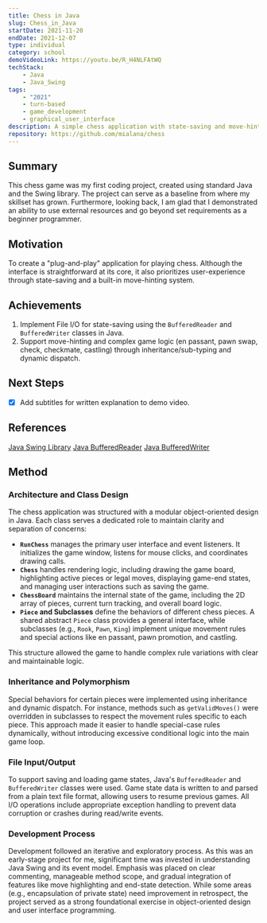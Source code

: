 ```yaml
---
title: Chess in Java
slug: Chess_in_Java
startDate: 2021-11-20
endDate: 2021-12-07
type: individual
category: school
demoVideoLink: https://youtu.be/R_H4NLFAtWQ
techStack:
    - Java
    - Java_Swing
tags:
    - "2021"
    - turn-based
    - game_development
    - graphical_user_interface
description: A simple chess application with state-saving and move-hints / limitations.
repository: https://github.com/mialana/chess
---
```


## Summary

This chess game was my first coding project, created using standard Java and the Swing library. The project can serve as a baseline from where my skillset has grown. Furthermore, looking back, I am glad that I demonstrated an ability to use external resources and go beyond set requirements as a beginner programmer.

## Motivation

To create a "plug-and-play" application for playing chess. Although the interface is straightforward at its core, it also prioritizes user-experience through state-saving and a built-in move-hinting system.

## Achievements

1. Implement File I/O for state-saving using the `BufferedReader` and `BufferedWriter` classes in Java.
2. Support move-hinting and complex game logic (en passant, pawn swap, check, checkmate, castling) through inheritance/sub-typing and dynamic dispatch.

## Next Steps

- [x] Add subtitles for written explanation to demo video.

## References

[Java Swing Library](https://docs.oracle.com/javase/7/docs/api/javax/swing/package-summary.html)
[Java BufferedReader](https://docs.oracle.com/javase/8/docs/api/java/io/BufferedReader.html)
[Java BufferedWriter](https://docs.oracle.com/javase/8/docs/api/java/io/BufferedWriter.html)

## Method

### Architecture and Class Design

The chess application was structured with a modular object-oriented design in Java. Each class serves a dedicated role to maintain clarity and separation of concerns:

- **`RunChess`** manages the primary user interface and event listeners. It initializes the game window, listens for mouse clicks, and coordinates drawing calls.
- **`Chess`** handles rendering logic, including drawing the game board, highlighting active pieces or legal moves, displaying game-end states, and managing user interactions such as saving the game.
- **`ChessBoard`** maintains the internal state of the game, including the 2D array of pieces, current turn tracking, and overall board logic.
- **`Piece` and Subclasses** define the behaviors of different chess pieces. A shared abstract `Piece` class provides a general interface, while subclasses (e.g., `Rook`, `Pawn`, `King`) implement unique movement rules and special actions like en passant, pawn promotion, and castling.

This structure allowed the game to handle complex rule variations with clear and maintainable logic.

### Inheritance and Polymorphism

Special behaviors for certain pieces were implemented using inheritance and dynamic dispatch. For instance, methods such as `getValidMoves()` were overridden in subclasses to respect the movement rules specific to each piece. This approach made it easier to handle special-case rules dynamically, without introducing excessive conditional logic into the main game loop.

### File Input/Output

To support saving and loading game states, Java's `BufferedReader` and `BufferedWriter` classes were used. Game state data is written to and parsed from a plain text file format, allowing users to resume previous games. All I/O operations include appropriate exception handling to prevent data corruption or crashes during read/write events.

### Development Process

Development followed an iterative and exploratory process. As this was an early-stage project for me, significant time was invested in understanding Java Swing and its event model. Emphasis was placed on clear commenting, manageable method scope, and gradual integration of features like move highlighting and end-state detection. While some areas (e.g., encapsulation of private state) need improvement in retrospect, the project served as a strong foundational exercise in object-oriented design and user interface programming.

